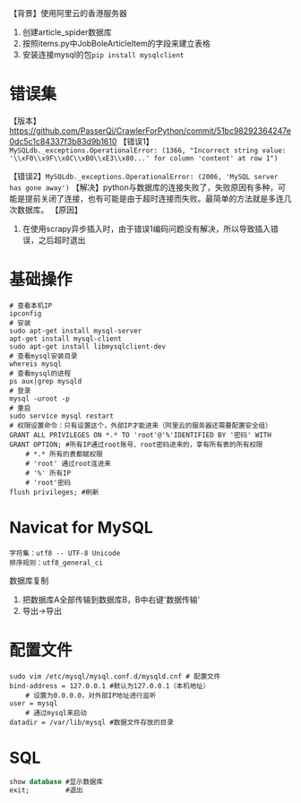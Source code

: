 【背景】使用阿里云的香港服务器

1. 创建article_spider数据库
2. 按照items.py中JobBoleArticleItem的字段来建立表格
3. 安装连接mysql的包`pip install mysqlclient`

# 错误集
【版本】https://github.com/PasserQi/CrawlerForPython/commit/51bc98292364247e0dc5c1c84337f3b83d9b1610
【错误1】`MySQLdb._exceptions.OperationalError: (1366, "Incorrect string value: '\\xF0\\x9F\\x8C\\xB0\\xE3\\x80...' for column 'content' at row 1")`

【错误2】`MySQLdb._exceptions.OperationalError: (2006, 'MySQL server has gone away')`
【解决】python与数据库的连接失败了，失败原因有多种，可能是提前关闭了连接，也有可能是由于超时连接而失败。最简单的方法就是多连几次数据库。
【原因】
1. 在使用scrapy异步插入时，由于错误1编码问题没有解决，所以导致插入错误，之后超时退出

# 基础操作
```
# 查看本机IP
ipconfig
# 安装
sudo apt-get install mysql-server
apt-get install mysql-client
sudo apt-get install libmysqlclient-dev
# 查看mysql安装目录
whereis mysql
# 查看mysql的进程
ps aux|grep mysqld
# 登录
mysql -uroot -p
# 重启
sudo service mysql restart
# 权限设置命令：只有设置这个，外部IP才能进来（阿里云的服务器还需要配置安全组）
GRANT ALL PRIVILEGES ON *.* TO 'root'@'%'IDENTIFIED BY '密码' WITH GRANT OPTION; #所有IP通过root账号、root密码进来的，享有所有表的所有权限
    # *.* 所有的表都赋权限
    # 'root' 通过root连进来
    # '%' 所有IP
    # 'root'密码
flush privileges; #刷新
```

# Navicat for MySQL
```
字符集：utf8 -- UTF-8 Unicode
排序规则：utf8_general_ci
```

数据库复制
1. 把数据库A全部传输到数据库B，B中右键'数据传输'
2. 导出->导出


# 配置文件

```
sudo vim /etc/mysql/mysql.conf.d/mysqld.cnf # 配置文件
bind-address = 127.0.0.1 #默认为127.0.0.1（本机地址）
    # 设置为0.0.0.0，对外部IP地址进行监听
user = mysql
    # 通过mysql来启动
datadir = /var/lib/mysql #数据文件存放的目录
```

# SQL
```sql
show database #显示数据库
exit;         #退出
```